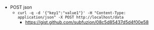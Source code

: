 - POST json
  - `curl -q -d '{"key1":"value1"}' -H "Content-Type: application/json" -X POST http://localhost/data`
    - https://gist.github.com/subfuzion/08c5d85437d5d4f00e58
